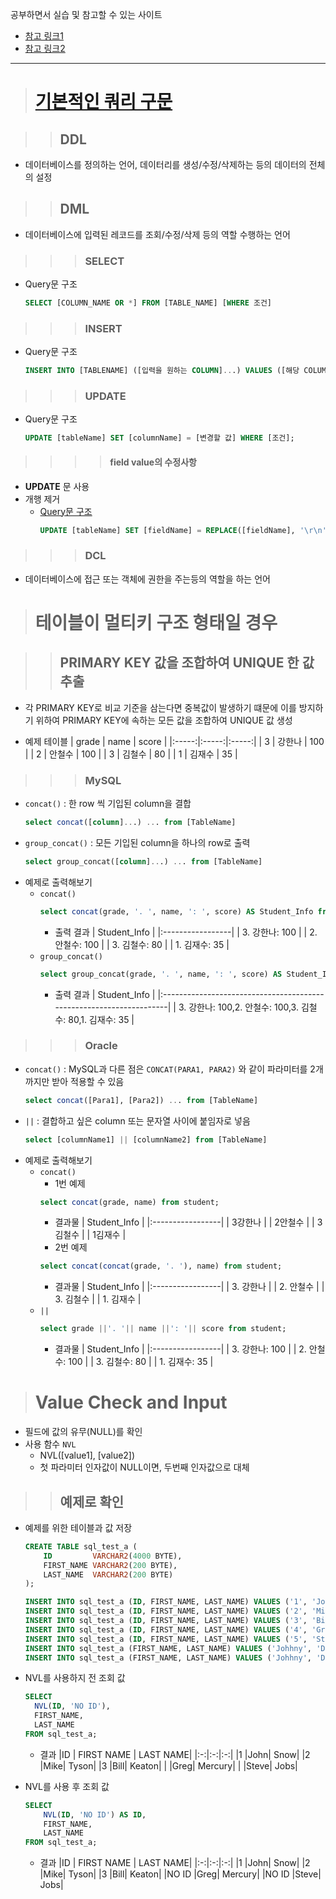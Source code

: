 공부하면서 실습 및 참고할 수 있는 사이트
- [참고 링크1](https://sqltest.net/#)
- [참고 링크2](https://livesql.oracle.com/apex/livesql/file/tutorial_D39T3OXOCOQ3WK9EWZ5JTJA.html)

<hr />

> # [기본적인 쿼리 구문](https://server-talk.tistory.com/159)

>> ## DDL

- 데이터베이스를 정의하는 언어, 데이터리를 생성/수정/삭제하는 등의 데이터의 전체의 설정

>> ## DML

- 데이터베이스에 입력된 레코드를 조회/수정/삭제 등의 역할 수행하는 언어

>>> ### SELECT

- Query문 구조
  ```sql
  SELECT [COLUMN_NAME OR *] FROM [TABLE_NAME] [WHERE 조건]
  ```

>>> ### INSERT

- Query문 구조
  ```sql
  INSERT INTO [TABLENAME] ([입력을 원하는 COLUMN]...) VALUES ([해당 COLUMN에 입력할 값]...);
  ```

>>> ### UPDATE

- Query문 구조
  ```sql
  UPDATE [tableName] SET [columnName] = [변경할 값] WHERE [조건];
  ```

>>>> #### field value의 수정사항

- **UPDATE** 문 사용
- 개행 제거
  - [Query문 구조](https://curryyou.tistory.com/68)
    ```sql
    UPDATE [tableName] SET [fieldName] = REPLACE([fieldName], '\r\n', '');
    ```

>>> ### DCL

- 데이터베이스에 접근 또는 객체에 권한을 주는등의 역할을 하는 언어

> # 테이블이 멀티키 구조 형태일 경우

>> ## PRIMARY KEY 값을 조합하여 UNIQUE 한 값 추출

- 각 PRIMARY KEY로 비교 기준을 삼는다면 중복값이 발생하기 떄문에 이를 방지하기 위하여 PRIMARY KEY에 속하는 모든 값을 조합하여 UNIQUE 값 생성

- 예제 테이블
  | grade | name      | score |
  |:-----:|:-----:|:-----:|
  |     3 | 강한나    |   100 |
  |     2 | 안철수    |   100 |
  |     3 | 김철수    |    80 |
  |     1 | 김재수    |    35 |

>>> ### MySQL
- `concat()` : 한 row 씩 기입된 column을 결합
  ```sql
  select concat([column]...) ... from [TableName]
  ```
- `group_concat()` : 모든 기입된 column을 하나의 row로 출력
  ```sql
  select group_concat([column]...) ... from [TableName]
  ```
- 예제로 출력해보기
  - `concat()`
    ```sql
    select concat(grade, '. ', name, ': ', score) AS Student_Info from student;
    ```
    - 출력 결과
      | Student_Info      |
      |:-----------------|
      | 3. 강한나: 100    |
      | 2. 안철수: 100    |
      | 3. 김철수: 80     |
      | 1. 김재수: 35     |
  - `group_concat()`
    ```sql
    select group_concat(grade, '. ', name, ': ', score) AS Student_Info from student;
    ```
    - 출력 결과 
      | Student_Info                                                        |
      |:--------------------------------------------------------------------|
      | 3. 강한나: 100,2. 안철수: 100,3. 김철수: 80,1. 김재수: 35             |

>>> ### Oracle
- `concat()` : MySQL과 다른 점은 `CONCAT(PARA1, PARA2)` 와 같이 파라미터를 2개까지만 받아 적용할 수 있음
  ```sql
  select concat([Para1], [Para2]) ... from [TableName]
  ```
- `||` : 결합하고 싶은 column 또는 문자열 사이에 붙임자로 넣음
  ```sql
  select [columnName1] || [columnName2] from [TableName]
  ```
- 예제로 출력해보기
  - `concat()`
    - 1번 예제 
    ```sql
    select concat(grade, name) from student;
    ```
    - 결과물
      | Student_Info      |
      |:-----------------|
      | 3강한나    |
      | 2안철수    |
      | 3김철수     |
      | 1김재수     |
    - 2번 예제
    ```sql
    select concat(concat(grade, '. '), name) from student;
    ```
    - 결과물
      | Student_Info      |
      |:-----------------|
      | 3. 강한나    |
      | 2. 안철수    |
      | 3. 김철수     |
      | 1. 김재수     |
  - `||`
    ```sql
    select grade ||'. '|| name ||': '|| score from student;
    ```
    - 결과물
      | Student_Info      |
      |:-----------------|
      | 3. 강한나: 100    |
      | 2. 안철수: 100    |
      | 3. 김철수: 80     |
      | 1. 김재수: 35     |

> # Value Check and Input

- 필드에 값의 유무(NULL)를 확인
- 사용 함수 `NVL`
  - NVL([value1], [value2])
  - 첫 파라미터 인자값이 NULL이면, 두번째 인자값으로 대체

>> ## 예제로 확인

- 예제를 위한 테이블과 값 저장
  ```sql
  CREATE TABLE sql_test_a ( 
      ID         VARCHAR2(4000 BYTE), 
      FIRST_NAME VARCHAR2(200 BYTE), 
      LAST_NAME  VARCHAR2(200 BYTE) 
  );
  
  INSERT INTO sql_test_a (ID, FIRST_NAME, LAST_NAME) VALUES ('1', 'John', 'Snow'); 
  INSERT INTO sql_test_a (ID, FIRST_NAME, LAST_NAME) VALUES ('2', 'Mike', 'Tyson'); 
  INSERT INTO sql_test_a (ID, FIRST_NAME, LAST_NAME) VALUES ('3', 'Bill', 'Keaton'); 
  INSERT INTO sql_test_a (ID, FIRST_NAME, LAST_NAME) VALUES ('4', 'Greg', 'Mercury'); 
  INSERT INTO sql_test_a (ID, FIRST_NAME, LAST_NAME) VALUES ('5', 'Steve', 'Jobs'); 
  INSERT INTO sql_test_a (FIRST_NAME, LAST_NAME) VALUES ('Johhny', 'Depp');
  INSERT INTO sql_test_a (FIRST_NAME, LAST_NAME) VALUES ('Johhny', 'Depp');
  ```
- NVL를 사용하지 전 조회 값
  ```sql
  SELECT 
    NVL(ID, 'NO ID'),
    FIRST_NAME,
    LAST_NAME
  FROM sql_test_a;
  ```
  
  - 결과
    |ID | FIRST NAME | LAST NAME|
    |:-:|:-:|:-:|
    |1	|John|	Snow|
    |2	|Mike|	Tyson|
    |3	|Bill|	Keaton|
    |	|Greg|	Mercury|
    |	|Steve|	Jobs|

- NVL를 사용 후 조회 값
  ```sql
  SELECT 
      NVL(ID, 'NO ID') AS ID,
      FIRST_NAME,
      LAST_NAME
  FROM sql_test_a;
  ```
  - 결과
    |ID | FIRST NAME | LAST NAME|
    |:-:|:-:|:-:|
    |1	|John|	Snow|
    |2	|Mike|	Tyson|
    |3	|Bill|	Keaton|
    |NO ID	|Greg|	Mercury|
    |NO ID	|Steve|	Jobs|
